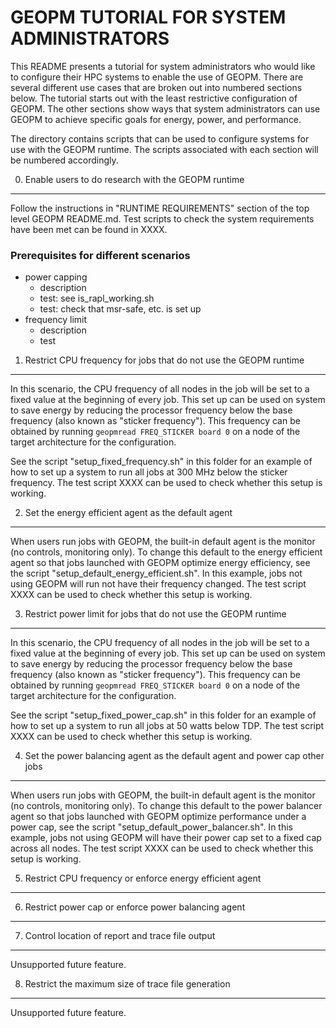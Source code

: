 GEOPM TUTORIAL FOR SYSTEM ADMINISTRATORS
========================================
This README presents a tutorial for system administrators who
would like to configure their HPC systems to enable the use of GEOPM.
There are several different use cases that are broken out into
numbered sections below.  The tutorial starts out with the least
restrictive configuration of GEOPM.  The other sections show ways that
system administrators can use GEOPM to achieve specific goals for
energy, power, and performance.

The directory contains scripts that can be used to configure systems
for use with the GEOPM runtime.  The scripts associated with each
section will be numbered accordingly.

0. Enable users to do research with the GEOPM runtime
-----------------------------------------------------

Follow the instructions in "RUNTIME REQUIREMENTS" section of the
top level GEOPM README.md.
Test scripts to check the system requirements have been met can be found in XXXX.

### Prerequisites for different scenarios

- power capping
    - description
    - test: see is_rapl_working.sh
    - test: check that msr-safe, etc. is set up
- frequency limit
    - description
    - test


1. Restrict CPU frequency for jobs that do not use the GEOPM runtime
----------------------------------------------------------------------
In this scenario, the CPU frequency of all nodes in the job will be set
to a fixed value at the beginning of every job.  This set up can be used
on system to save energy by reducing the processor frequency below the
base frequency (also known as "sticker frequency").  This frequency
can be obtained by running `geopmread FREQ_STICKER board 0` on a node
of the target architecture for the configuration.

See the script "setup_fixed_frequency.sh" in this folder for an example of how to set up
a system to run all jobs at 300 MHz below the sticker frequency.  The
test script XXXX can be used to check whether this setup is working.

2. Set the energy efficient agent as the default agent
------------------------------------------------------
When users run jobs with GEOPM, the built-in default agent is the monitor
(no controls, monitoring only).  To change this default to the energy
efficient agent so that jobs launched with GEOPM optimize energy efficiency,
see the script "setup_default_energy_efficient.sh".  In this example, jobs
not using GEOPM will run not have their frequency changed.  The test
script XXXX can be used to check whether this setup is working.

3. Restrict power limit for jobs that do not use the GEOPM runtime
------------------------------------------------------------------
In this scenario, the CPU frequency of all nodes in the job will be set
to a fixed value at the beginning of every job.  This set up can be used
on system to save energy by reducing the processor frequency below the
base frequency (also known as "sticker frequency").  This frequency
can be obtained by running `geopmread FREQ_STICKER board 0` on a node
of the target architecture for the configuration.

See the script "setup_fixed_power_cap.sh" in this folder for an example of how to set up
a system to run all jobs at 50 watts below TDP.  The
test script XXXX can be used to check whether this setup is working.


4. Set the power balancing agent as the default agent and power cap other jobs
------------------------------------------------------------------------------
When users run jobs with GEOPM, the built-in default agent is the monitor
(no controls, monitoring only).  To change this default to the power balancer
agent so that jobs launched with GEOPM optimize performance under a power cap,
see the script "setup_default_power_balancer.sh".  In this example, jobs
not using GEOPM will have their power cap set to a fixed cap across all nodes.
The test script XXXX can be used to check whether this setup is working.


5. Restrict CPU frequency or enforce energy efficient agent
-----------------------------------------------------------

6. Restrict power cap or enforce power balancing agent
------------------------------------------------------

7. Control location of report and trace file output
---------------------------------------------------
Unsupported future feature.

8. Restrict the maximum size of trace file generation
-----------------------------------------------------
Unsupported future feature.